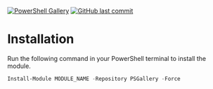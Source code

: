 [![PowerShell Gallery](https://img.shields.io/powershellgallery/dt/MODULE_NAME?style=flat-square&logo=powershell&label=MODULE_NAME&color=%235391fe)](https://www.powershellgallery.com/packages/MODULE_NAME)
[![GitHub last commit](https://img.shields.io/github/last-commit/NorskNoobing/MODULE_NAME?logo=github&style=flat-square&label=Last%20Commit)](https://github.com/norsknoobing/MODULE_NAME)

# Installation
Run the following command in your PowerShell terminal to install the module.
```powershell
Install-Module MODULE_NAME -Repository PSGallery -Force
```